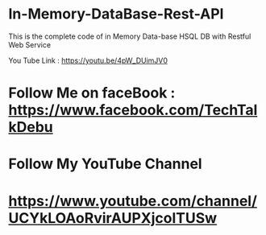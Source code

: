 # In-Memory-DataBase-Rest-API
This is the complete code of in Memory Data-base HSQL DB with Restful Web Service

You Tube Link : https://youtu.be/4pW_DUimJV0

# Follow Me on faceBook  :  https://www.facebook.com/TechTalkDebu
# Follow My YouTube Channel
# https://www.youtube.com/channel/UCYkLOAoRvirAUPXjcolTUSw
